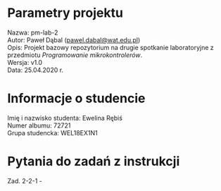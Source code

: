 # Parametry projektu

Nazwa: pm-lab-2  
Autor: Paweł Dąbal (pawel.dabal@wat.edu.pl)  
Opis: Projekt bazowy repozytorium na drugie spotkanie laboratoryjne z przedmiotu _Programowanie mikrokontrolerów_.  
Wersja: v1.0  
Data: 25.04.2020 r.

# Informacje o studencie

Imię i nazwisko studenta: Ewelina Rębiś  
Numer albumu: 72721  
Grupa studencka: WEL18EX1N1

# Pytania do zadań z instrukcji
Zad. 2-2-1 -
